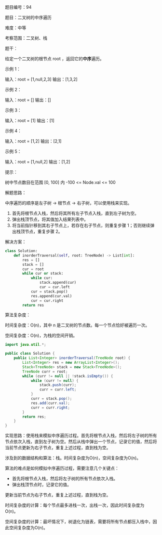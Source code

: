 题目编号：94

题目：二叉树的中序遍历

难度：中等

考察范围：二叉树、栈

题干：

给定一个二叉树的根节点 root ，返回它的**中序**遍历。

示例 1：

输入：root = [1,null,2,3]
输出：[1,3,2]

示例 2：

输入：root = []
输出：[]

示例 3：

输入：root = [1]
输出：[1]

示例 4：

输入：root = [1,2]
输出：[2,1]

示例 5：

输入：root = [1,null,2]
输出：[1,2]

提示：

树中节点数目在范围 [0, 100] 内
-100 <= Node.val <= 100

解题思路：

中序遍历的顺序是左子树 -> 根节点 -> 右子树，可以使用栈来实现。

1. 首先将根节点入栈，然后将其所有左子节点入栈，直到左子树为空。
2. 弹出栈顶节点，将其值加入结果列表中。
3. 将当前指针移到其右子节点上，若存在右子节点，则重复步骤 1；否则继续弹出栈顶节点，重复步骤 2。

解决方案：

```python
class Solution:
    def inorderTraversal(self, root: TreeNode) -> List[int]:
        res = []
        stack = []
        cur = root
        while cur or stack:
            while cur:
                stack.append(cur)
                cur = cur.left
            cur = stack.pop()
            res.append(cur.val)
            cur = cur.right
        return res
```

算法复杂度：

时间复杂度：O(n)，其中 n 是二叉树的节点数。每一个节点恰好被遍历一次。

空间复杂度：O(n)，为栈的空间开销。

```java
import java.util.*;

public class Solution {
    public List<Integer> inorderTraversal(TreeNode root) {
        List<Integer> res = new ArrayList<Integer>();
        Stack<TreeNode> stack = new Stack<TreeNode>();
        TreeNode curr = root;
        while (curr != null || !stack.isEmpty()) {
            while (curr != null) {
                stack.push(curr);
                curr = curr.left;
            }
            curr = stack.pop();
            res.add(curr.val);
            curr = curr.right;
        }
        return res;
    }
}
```
实现思路：使用栈来模拟中序遍历过程。首先将根节点入栈，然后将左子树的所有节点依次入栈，直到左子树为空。然后从栈中弹出一个节点，记录它的值，然后将当前节点更新为右子节点，重复上述过程，直到栈为空。

涉及到的数据结构和算法：栈。时间复杂度为O(n)，空间复杂度为O(n)。

算法的难点是如何模拟中序遍历过程，需要注意几个关键点：

- 首先将根节点入栈，然后将左子树的所有节点依次入栈。
- 弹出栈顶节点时，记录它的值。

更新当前节点为右子节点，重复上述过程，直到栈为空。

时间复杂度的计算：每个节点最多进栈一次，出栈一次，因此时间复杂度为O(n)。

空间复杂度的计算：最坏情况下，树退化为链表，需要将所有节点都压入栈中，因此空间复杂度为O(n)。
